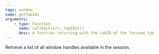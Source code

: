 ```yaml
---
tags: window
name: getTabIds
arguments:
    - type: Function
      name: callback(err, tabIDs[])
      desc: A function returning with the tabID of the focused tab
---
```


Retrieve a list of all window handles available in the session.